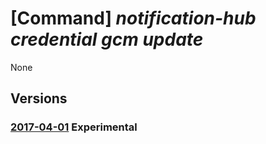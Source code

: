 # [Command] _notification-hub credential gcm update_

None

## Versions

### [2017-04-01](/Resources/mgmt-plane/L3N1YnNjcmlwdGlvbnMve30vcmVzb3VyY2Vncm91cHMve30vcHJvdmlkZXJzL21pY3Jvc29mdC5ub3RpZmljYXRpb25odWJzL25hbWVzcGFjZXMve30vbm90aWZpY2F0aW9uaHVicy97fQ==/2017-04-01.xml) **Experimental**

<!-- mgmt-plane /subscriptions/{}/resourcegroups/{}/providers/microsoft.notificationhubs/namespaces/{}/notificationhubs/{} 2017-04-01 properties.gcmCredential -->
